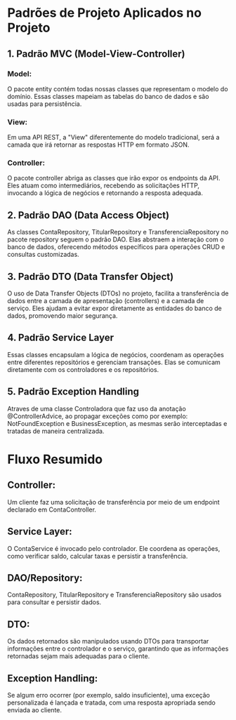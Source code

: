 # Padrões de Projeto Aplicados no Projeto

## 1. Padrão MVC (Model-View-Controller)

### Model:
O pacote entity contém todas nossas classes que representam o modelo do domínio. Essas classes mapeiam as tabelas do banco de dados e são usadas para persistência.

### View:
Em uma API REST, a "View" diferentemente do modelo tradicional, será a camada que irá retornar as respostas HTTP em formato JSON.

### Controller:
O pacote controller abriga as classes que irão expor os endpoints da API. Eles atuam como intermediários, recebendo as solicitações HTTP, invocando a lógica de negócios e retornando a resposta adequada.


## 2. Padrão DAO (Data Access Object)

As classes ContaRepository, TitularRepository e TransferenciaRepository no pacote repository seguem o padrão DAO. Elas abstraem a interação com o banco de dados, oferecendo métodos específicos para operações CRUD e consultas customizadas. 


## 3. Padrão DTO (Data Transfer Object)

O uso de Data Transfer Objects (DTOs) no projeto, facilita a transferência de dados entre a camada de apresentação (controllers) e a camada de serviço. Eles ajudam a evitar expor diretamente as entidades do banco de dados, promovendo maior segurança.


## 4. Padrão Service Layer

Essas classes encapsulam a lógica de negócios, coordenam as operações entre diferentes repositórios e gerenciam transações. Elas se comunicam diretamente com os controladores e os repositórios.


## 5. Padrão Exception Handling

Atraves de uma classe Controladora que faz uso da anotação @ControllerAdvice, ao propagar exceções como por exemplo: NotFoundException e BusinessException, as mesmas serão interceptadas e tratadas de maneira centralizada.


# Fluxo Resumido

## Controller:
Um cliente faz uma solicitação de transferência por meio de um endpoint declarado em ContaController.

## Service Layer:
O ContaService é invocado pelo controlador. Ele coordena as operações, como verificar saldo, calcular taxas e persistir a transferência.

## DAO/Repository:
ContaRepository, TitularRepository e TransferenciaRepository são usados para consultar e persistir dados.

## DTO:
Os dados retornados são manipulados usando DTOs para transportar informações entre o controlador e o serviço, garantindo que as informações retornadas sejam mais adequadas para o cliente.

## Exception Handling:
Se algum erro ocorrer (por exemplo, saldo insuficiente), uma exceção personalizada é lançada e tratada, com uma resposta apropriada sendo enviada ao cliente.